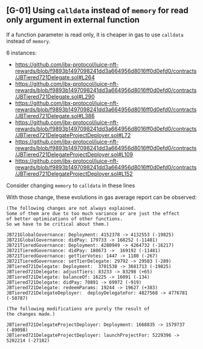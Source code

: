 ## [G-01] Using `calldata` instead of `memory` for read only argument in external function
If a function parameter is read only, it is cheaper in gas to use `calldata` instead of `memory`.

6 instances:

 - https://github.com/jbx-protocol/juice-nft-rewards/blob/f9893b1497098241dd3a664956d8016ff0d0efd0/contracts/JBTiered721Delegate.sol#L264
 - https://github.com/jbx-protocol/juice-nft-rewards/blob/f9893b1497098241dd3a664956d8016ff0d0efd0/contracts/JBTiered721Delegate.sol#L290
 - https://github.com/jbx-protocol/juice-nft-rewards/blob/f9893b1497098241dd3a664956d8016ff0d0efd0/contracts/JBTiered721Delegate.sol#L386
 - https://github.com/jbx-protocol/juice-nft-rewards/blob/f9893b1497098241dd3a664956d8016ff0d0efd0/contracts/JBTiered721DelegateProjectDeployer.sol#L72
 - https://github.com/jbx-protocol/juice-nft-rewards/blob/f9893b1497098241dd3a664956d8016ff0d0efd0/contracts/JBTiered721DelegateProjectDeployer.sol#L109
 - https://github.com/jbx-protocol/juice-nft-rewards/blob/f9893b1497098241dd3a664956d8016ff0d0efd0/contracts/JBTiered721DelegateProjectDeployer.sol#L152

Consider changing `memory` to `calldata` in these lines

With those change, these evolutions in gas average report can be observed:

    (The following changes are not always explained.
    Some of them are due to too much variance or are just the effect
    of better optimizations of other functions.
    So we have to be critical about them.)
    
    JB721GlobalGovernance: Deployment: 4152378 -> 4132553 (-19825)
    JB721GlobalGovernance: didPay: 179733 -> 168252 (-11481)
    JB721TieredGovernance: Deployment: 4280949 -> 4264732 (-16217)
    JB721TieredGovernance: didPay: 180673 ->  169192 (-11481)
    JB721TieredGovernance: getTierVotes: 1447 -> 1180 (-267)
    JB721TieredGovernance: setTierDelegate: 29792 -> 29503 (-289)
    JBTiered721Delegate: Deployment:  3701538 -> 3681713 (-19825)
    JBTiered721Delegate: adjustTiers: 83233 -> 83298 (+65)
    JBTiered721Delegate: balanceOf: 16225 -> 16091 (-134)
    JBTiered721Delegate: didPay: 70891 -> 69972 (-919)
    JBTiered721Delegate: redeemParams: 19244 -> 19627 (+383)
    JBTiered721DelegateDeployer:  deployDelegateFor: 4827568 -> 4776781 (-50787)
    
    (The following modifications are purely the result of
    the changes made.)
    
    JBTiered721DelegateProjectDeployer: Deployment: 1668835 -> 1579737 (-89098)
    JBTiered721DelegateProjectDeployer: launchProjectFor: 5229396 -> 5202214 (-27182)